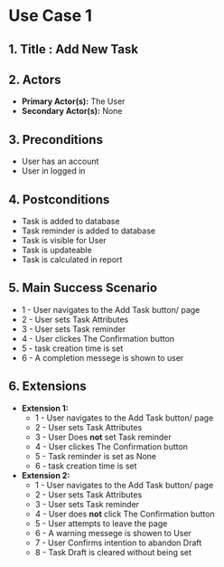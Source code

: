 # Use Case 1

## 1. Title : Add New Task

## 2. Actors
- **Primary Actor(s):** The User
- **Secondary Actor(s):** None

## 3. Preconditions
- User has an account
- User in logged in

## 4. Postconditions
- Task is added to database
- Task reminder is added to database
- Task is visible for User
- Task is updateable
- Task is calculated in report

## 5. Main Success Scenario
- 1 - User navigates to the Add Task button/ page
- 2 - User sets Task Attributes
- 3 - User sets Task reminder
- 4 - User clickes The Confirmation button
- 5 - task creation time is set
- 6 - A completion messege is shown to user

## 6. Extensions

- **Extension 1:**
    - 1 - User navigates to the Add Task button/ page
    - 2 - User sets Task Attributes
    - 3 - User Does **not** set Task reminder
    - 4 - User clickes The Confirmation button
    - 5 - Task reminder is set as None
    - 6 - task creation time is set
- **Extension 2:**
    - 1 - User navigates to the Add Task button/ page
    - 2 - User sets Task Attributes
    - 3 - User sets Task reminder
    - 4 - User  does **not** click The Confirmation button
    - 5 - User attempts to leave the page
    - 6 - A warning messege is showen to User
    - 7 - User Confirms intention to abandon Draft
    - 8 - Task Draft is cleared without being set
